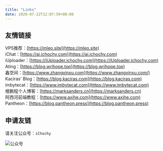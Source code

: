 ```yaml
---
title: "Links"
date: 2020-07-22T12:07:59+08:00
---
```


## 友情链接
VPS推荐：[https://mleo.site](https://mleo.site)  
iChat：[https://ai.ichochy.com](https://ai.ichochy.com)    
iUploader：[https://iUploader.ichochy.com](https://iUploader.ichochy.com)    
Ating：[https://blog.wrihope.top](https://blog.wrihope.top)  
鑫空间：[https://www.zhangxinxu.com](https://www.zhangxinxu.com/)  
Kaciras' Blog：[https://blog.kaciras.com](https://blog.kaciras.com)  
imbytecat：[https://www.imbytecat.com](https://www.imbytecat.com)  
檀鹏程个人博客：[https://marksanders.cn](https://marksanders.cn)  
阿西河前端教程：[https://www.axihe.com](https://www.axihe.com)  
Pantheon：[https://blog.pantheon.press](https://blog.pantheon.press)  

## 申请友链
请关注公众号：`iChochy`

![公众号](https://ichochy.com/wx.jpg)
